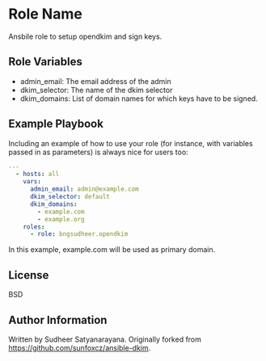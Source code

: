 Role Name
=========

Ansbile role to setup opendkim and sign keys.


Role Variables
--------------
  - admin_email: The email address of the admin
  - dkim_selector: The name of the dkim selector
  - dkim_domains: List of domain names for which keys have to be signed.

Example Playbook
----------------

Including an example of how to use your role (for instance, with variables passed in as parameters) is always nice for users too:

```yaml
---
  - hosts: all
    vars:
      admin_email: admin@example.com
      dkim_selector: default
      dkim_domains:
        - example.com
        - example.org
    roles:
      - role: bngsudheer.opendkim
```
In this example, example.com will be used as primary domain.

License
-------
BSD

Author Information
------------------
Written by Sudheer Satyanarayana. Originally forked from https://github.com/sunfoxcz/ansible-dkim.
